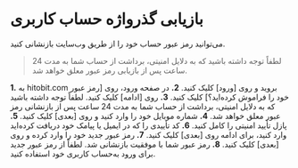 
# بازیابی گذرواژه حساب کاربری

می‌توانید رمز عبور حساب خود را از طریق وب‌سایت بازنشانی کنید. 

> لطفاً توجه داشته باشید که به دلایل امنیتی، برداشت از حساب شما به مدت 24 ساعت پس از بازیابی رمز عبور معلق خواهد شد.

**1.**	به hitobit.com بروید و روی [ورود] کلیک کنید.
**2.**	در صفحه ورود، روی [رمز عبور خود را فراموش کرده‌اید؟] کلیک کنید.
**3.**	روی [ادامه] کلیک کنید. لطفاً توجه داشته باشید که به دلایل امنیتی، برداشت از حساب شما به مدت 24 ساعت پس از بازنشانی رمز عبور معلق خواهد شد.
**4.**	شماره موبایل خود را وارد کنید و روی [بعدی] کلیک کنید.
**5.**	پازل تأیید امنیتی را کامل کنید.
**6.**	کد تأییدی را که در ایمیل یا پیامک خود دریافت کرده‌اید وارد کنید، برای ادامه روی [بعدی] کلیک کنید.
**7.**	رمز عبور جدید خود را وارد کرده و روی [بعدی] کلیک کنید.
**8.**	رمز عبور شما با موفقیت بازنشانی شد. لطفاً از رمز عبور جدید برای ورود به‌حساب کاربری خود استفاده کنید.
